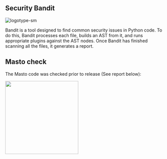 ## Security Bandit

![logotype-sm](https://user-images.githubusercontent.com/104733166/200434722-ad5f16fa-181f-4ff1-9dc8-49a1c7e70463.png)

Bandit is a tool designed to find common security issues in Python code. To do this, Bandit processes each file, builds an AST from it, and runs appropriate plugins against the AST nodes. Once Bandit has finished scanning all the files, it generates a report.

## Masto check
The Masto code was checked prior to release (See report below):

<img width="233" src="https://user-images.githubusercontent.com/104733166/200434888-381d4601-6928-4482-b791-f2787298b924.png">
